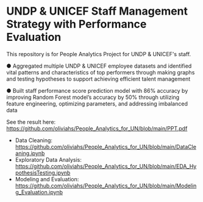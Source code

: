 # UNDP & UNICEF Staff Management Strategy with Performance Evaluation

This repository is for People Analytics Project for UNDP & UNICEF's staff. 

●	Aggregated multiple UNDP & UNICEF employee datasets and identified vital patterns and characteristics of top performers through making graphs and testing hypotheses to support achieving efficient talent management

●	Built staff performance score prediction model with 86% accuracy by improving Random Forest model’s accuracy by 50% through utilizing feature engineering, optimizing parameters, and addressing imbalanced data

See the result here:
https://github.com/oliviahs/People_Analytics_for_UN/blob/main/PPT.pdf

- Data Cleaning: https://github.com/oliviahs/People_Analytics_for_UN/blob/main/DataCleaning.ipynb
- Exploratory Data Analysis: https://github.com/oliviahs/People_Analytics_for_UN/blob/main/EDA_HypothesisTesting.ipynb
- Modeling and Evaluation: https://github.com/oliviahs/People_Analytics_for_UN/blob/main/Modeling_Evaluation.ipynb
